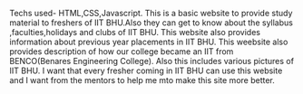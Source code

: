 Techs used- HTML,CSS,Javascript.
This is a basic website to provide study material to freshers of IIT BHU.Also they can get to know about the syllabus ,faculties,holidays and clubs of IIT BHU.
This website also provides information about previous year placements in IIT BHU.
This weebsite also provides description of how our college became an IIT from BENCO(Benares Engineering College).
Also this includes various pictures of IIT BHU.
I want that every fresher coming in IIT BHU can use this website and I want from the mentors to help me mto make this site more better.
